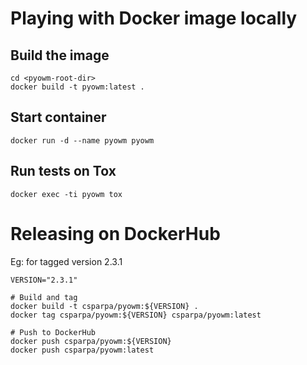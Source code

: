 Playing with Docker image locally
=================================

Build the image
---------------
```
cd <pyowm-root-dir>
docker build -t pyowm:latest .
```


Start container
---------------
```
docker run -d --name pyowm pyowm
```

Run tests on Tox
---------------
```
docker exec -ti pyowm tox
```


Releasing on DockerHub
======================

Eg: for tagged version 2.3.1

```
VERSION="2.3.1"

# Build and tag
docker build -t csparpa/pyowm:${VERSION} .
docker tag csparpa/pyowm:${VERSION} csparpa/pyowm:latest

# Push to DockerHub
docker push csparpa/pyowm:${VERSION}
docker push csparpa/pyowm:latest
```